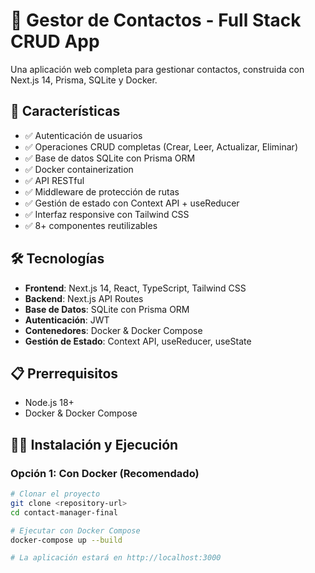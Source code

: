 # 📒 Gestor de Contactos - Full Stack CRUD App

Una aplicación web completa para gestionar contactos, construida con Next.js 14, Prisma, SQLite y Docker.

## 🚀 Características

- ✅ Autenticación de usuarios
- ✅ Operaciones CRUD completas (Crear, Leer, Actualizar, Eliminar)
- ✅ Base de datos SQLite con Prisma ORM
- ✅ Docker containerization
- ✅ API RESTful
- ✅ Middleware de protección de rutas
- ✅ Gestión de estado con Context API + useReducer
- ✅ Interfaz responsive con Tailwind CSS
- ✅ 8+ componentes reutilizables

## 🛠️ Tecnologías

- **Frontend**: Next.js 14, React, TypeScript, Tailwind CSS
- **Backend**: Next.js API Routes
- **Base de Datos**: SQLite con Prisma ORM
- **Autenticación**: JWT
- **Contenedores**: Docker & Docker Compose
- **Gestión de Estado**: Context API, useReducer, useState

## 📋 Prerrequisitos

- Node.js 18+
- Docker & Docker Compose

## 🏃‍♂️ Instalación y Ejecución

### Opción 1: Con Docker (Recomendado)

```bash
# Clonar el proyecto
git clone <repository-url>
cd contact-manager-final

# Ejecutar con Docker Compose
docker-compose up --build

# La aplicación estará en http://localhost:3000